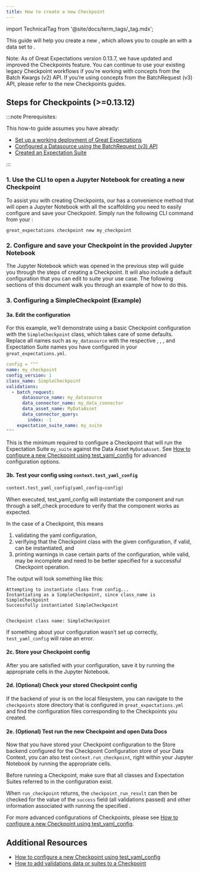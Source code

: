```yaml
---
title: How to create a new Checkpoint
---
```

import TechnicalTag from '@site/docs/term_tags/_tag.mdx';

This guide will help you create a new <TechnicalTag tag="checkpoint" text="Checkpoint" />, which allows you to couple an <TechnicalTag tag="expectation_suite" text="Expectation Suite" /> with a data set to <TechnicalTag tag="validation" text="Validate" />.

Note: As of Great Expectations version 0.13.7, we have updated and improved the Checkpoints feature. You can continue to use your existing legacy Checkpoint workflows if you’re working with concepts from the Batch Kwargs (v2) API. If you’re using concepts from the BatchRequest (v3) API, please refer to the new Checkpoints guides.

## Steps for Checkpoints (>=0.13.12)

:::note Prerequisites: 

This how-to guide assumes you have already:

* [Set up a working deployment of Great Expectations](../../../tutorials/getting_started/tutorial_overview.md)
* [Configured a Datasource using the BatchRequest (v3) API](../../../tutorials/getting_started/tutorial_connect_to_data.md)
* [Created an Expectation Suite](../../../tutorials/getting_started/tutorial_create_expectations.md)

:::

### 1. Use the CLI to open a Jupyter Notebook for creating a new Checkpoint

To assist you with creating Checkpoints, our <TechnicalTag tag="cli" text="CLI" /> has a convenience method that will open a Jupyter Notebook with all the scaffolding you need to easily configure and save your Checkpoint.  Simply run the following CLI command from your <TechnicalTag tag="data_context" text="Data Context" />:

````console
great_expectations checkpoint new my_checkpoint
````

### 2. Configure and save your Checkpoint in the provided Jupyter Notebook

The Jupyter Notebook which was opened in the previous step will guide you through the steps of creating a Checkpoint.  It will also include a default configuration that you can edit to suite your use case. The following sections of this document walk you through an example of how to do this.

### 3. Configuring a SimpleCheckpoint (Example)

#### 3a. Edit the configuration 

For this example, we’ll demonstrate using a basic Checkpoint configuration with the `SimpleCheckpoint` class, which takes care of some defaults. Replace all names such as `my_datasource` with the respective <TechnicalTag tag="datasource" text="Datasource" />, <TechnicalTag tag="data_connector" text="Data Connector" />, <TechnicalTag tag="data_asset" text="Data Asset" />, and Expectation Suite names you have configured in your `great_expectations.yml`.

````yaml
config = """
name: my_checkpoint
config_version: 1
class_name: SimpleCheckpoint
validations:
  - batch_request:
      datasource_name: my_datasource
      data_connector_name: my_data_connector
      data_asset_name: MyDataAsset
      data_connector_query:
        index: -1
    expectation_suite_name: my_suite
"""
````


This is the minimum required to configure a Checkpoint that will run the Expectation Suite `my_suite` against the Data Asset `MyDataAsset`. See [How to configure a new Checkpoint using test_yaml_config](./how_to_configure_a_new_checkpoint_using_test_yaml_config.md) for advanced configuration options.

#### 3b. Test your config using `context.test_yaml_config`

````python
context.test_yaml_config(yaml_config=config)
````

When executed, test_yaml_config will instantiate the component and run through a self_check procedure to verify that the component works as expected.

In the case of a Checkpoint, this means

1. validating the yaml configuration,
2. verifying that the Checkpoint class with the given configuration, if valid, can be instantiated, and
3. printing warnings in case certain parts of the configuration, while valid, may be incomplete and need to be better specified for a successful Checkpoint operation.

The output will look something like this:

````console
Attempting to instantiate class from config...
Instantiating as a SimpleCheckpoint, since class_name is SimpleCheckpoint
Successfully instantiated SimpleCheckpoint


Checkpoint class name: SimpleCheckpoint
````

If something about your configuration wasn’t set up correctly, `test_yaml_config` will raise an error.

#### 2c. Store your Checkpoint config

After you are satisfied with your configuration, save it by running the appropriate cells in the Jupyter Notebook.

#### 2d. (Optional) Check your stored Checkpoint config

If the <TechnicalTag tag="store" text="Store" /> backend of your <TechnicalTag tag="checkpoint_store" text="Checkpoint Store" /> is on the local filesystem, you can navigate to the `checkpoints` store directory that is configured in `great_expectations.yml` and find the configuration files corresponding to the Checkpoints you created.

#### 2e. (Optional) Test run the new Checkpoint and open Data Docs

Now that you have stored your Checkpoint configuration to the Store backend configured for the Checkpoint Configuration store of your Data Context, you can also test `context.run_checkpoint`, right within your Jupyter Notebook by running the appropriate cells.

Before running a Checkpoint, make sure that all classes and Expectation Suites referred to in the configuration exist.

When `run_checkpoint` returns, the `checkpoint_run_result` can then be checked for the value of the `success` field (all validations passed) and other information associated with running the specified <TechnicalTag tag="action" text="Actions" />.

For more advanced configurations of Checkpoints, please see [How to configure a new Checkpoint using test_yaml_config](../../../guides/validation/checkpoints/how_to_configure_a_new_checkpoint_using_test_yaml_config.md).

## Additional Resources

* [How to configure a new Checkpoint using test_yaml_config](../../../guides/validation/checkpoints/how_to_configure_a_new_checkpoint_using_test_yaml_config.md)
* [How to add validations data or suites to a Checkpoint](../../../guides/validation/checkpoints/how_to_add_validations_data_or_suites_to_a_checkpoint.md)
